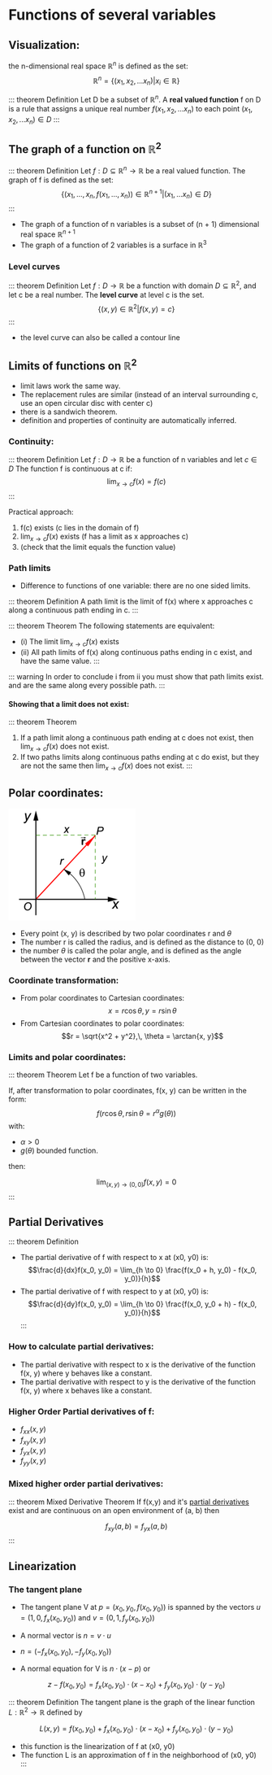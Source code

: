 # Functions of several variables

## Visualization:
the n-dimensional real space $\mathbb{R}^n$ is defined as the set:
$$\mathbb{R}^n = \{(x_1, x_2, ... x_n)| x_i \in \mathbb{R}\}$$

::: theorem Definition
Let D be a subset of $\mathbb{R}^n$. A **real valued function** f on D is a rule that assigns a unique real number $f(x_1, x_2, ... x_n)$ to each point $(x_1, x_2, ... x_n) \in D$
:::

## The graph of a function on $\mathbb{R}^2$

::: theorem Definition
Let $f: D \subseteq \mathbb{R}^n \to \mathbb{R}$ be a real valued function.
The graph of f is defined as the set:
$$\{(x_1, ..., x_n, f(x_1, ..., x_n)) \in \mathbb{R}^{n+1} | (x_1, ... x_n) \in D\}$$
:::

+ The graph of a function of n variables is a subset of (n + 1) dimensional real space $\mathbb{R}^{n+1}$
+ The graph of a function of 2 variables is a surface in $\mathbb{R}^3$

### Level curves

::: theorem Definition
Let $f: D \to \mathbb{R}$ be a function with domain $D \subseteq \mathbb{R}^2$, and let c be a real number. The **level curve** at level c is the set.
$$\{(x,y) \in \mathbb{R}^2 | f(x, y) = c\}$$
:::

+ the level curve can also be called a contour line

## Limits of functions on $\mathbb{R}^2$
+ limit laws work the same way.
+ The replacement rules are similar (instead of an interval surrounding c, use an open circular disc with center c)
+ there is a sandwich theorem.
+ definition and properties of continuity are automatically inferred.

### Continuity:
::: theorem Definition
Let $f: D \to \mathbb{R}$ be a function of n variables and let $c \in D$
The function f is continuous at c if:
$$\lim_{x \to c} f(x) = f(c)$$
:::

Practical approach:
1. f(c) exists (c lies in the domain of f)
2. $\lim_{x \to c} f(x)$ exists (f has a limit as x approaches c)
3. (check that the limit equals the function value)

### Path limits
+ Difference to functions of one variable: there are no one sided limits.

::: theorem Definition
A path limit is the limit of f(x) where x approaches c along a
continuous path ending in c.
:::

::: theorem Theorem
The following statements are equivalent:
+ (i) The limit $\lim_{x \to c} f(x)$ exists
+ (ii) All path limits of f(x) along continuous paths ending in c exist, and have the same value.
:::

::: warning
In order to conclude i from ii you must show that path limits exist.
and are the same along every possible path.
:::

#### Showing that a limit does not exist:
::: theorem Theorem
1. If a path limit along a continuous path ending at c does not exist, then $\lim_{x \to c}f(x)$ does not exist.
2. If two paths limits along continuous paths ending at c do exist, but they are not the same then $\lim_{x \to c}f(x)$ does not exist.
:::


## Polar coordinates:
<img src="./polar.png" />

+ Every point (x, y) is described by two polar coordinates r and $\theta$
+ The number r is called the radius, and is defined as the distance to (0, 0)
+ the number $\theta$ is called the polar angle, and is defined as the angle between the vector **r** and the positive x-axis.

### Coordinate transformation:
+ From polar coordinates to Cartesian coordinates:
$$x = r \cos \theta,\, y = r \sin \theta$$
+ From Cartesian coordinates to polar coordinates:
$$r = \sqrt{x^2 + y^2},\, \theta = \arctan{x, y}$$

### Limits and polar coordinates:
::: theorem Theorem
Let f be a function of two variables.

If, after transformation to
polar coordinates, f(x, y) can be written in the form:
$$f(r\cos{\theta}, r\sin{\theta} = r^{\alpha}g(\theta))$$
with:
+ $\alpha \gt 0$
+ $g(\theta)$ bounded function.

then:

$$\lim_{(x,y) \to (0,0)} f(x, y) = 0$$
:::

## Partial Derivatives

::: theorem Definition
+ The partial derivative of f with respect to x at (x0, y0) is:
$$\frac{d}{dx}f(x_0, y_0) = \lim_{h \to 0} \frac{f(x_0 + h, y_0) - f(x_0, y_0)}{h}$$
+ The partial derivative of f with respect to y at (x0, y0) is:
$$\frac{d}{dy}f(x_0, y_0) = \lim_{h \to 0} \frac{f(x_0, y_0 + h) - f(x_0, y_0)}{h}$$
:::


### How to calculate partial derivatives:
+ The partial derivative with respect to x is the derivative of the function f(x, y) where y behaves like a constant.
+ The partial derivative with respect to y is the derivative of the function f(x, y) where x behaves like a constant.

### Higher Order Partial derivatives of f:
+ $f_{xx}(x,y)$
+ $f_{xy}(x,y)$
+ $f_{yx}(x,y)$
+ $f_{yy}(x,y)$

### Mixed higher order partial derivatives:
::: theorem Mixed Derivative Theorem
If f(x,y) and it's [partial derivatives](#higher-order-partial-derivatives-of-f) exist and are continuous on an open environment of (a, b) then

$$f_{xy}(a,b)  = f_{yx}(a,b)$$
:::

## Linearization

### The tangent plane

+ The tangent plane V at $p = (x_0, y_0, f(x_0, y_0))$ is spanned by the vectors $u = (1, 0, f_x(x_0, y_0))$ and $v = (0, 1, f_y(x_0, y_0))$

+ A normal vector is $n = v \cdot u$
+ $n = (-f_x(x_0, y_0), -f_y(x_0, y_0))$

+ A normal equation for V is $n \cdot (x - p)$ or

$$z - f(x_0, y_0) = f_x(x_0, y_0) \cdot (x - x_0) + f_y(x_0, y_0) \cdot (y - y_0)$$

::: theorem Definition
The tangent plane is the graph of the linear function $L: \mathbb{R}^2 \to \mathbb{R}$ defined by

$$L(x, y) = f(x_0, y_0) + f_x(x_0, y_0) \cdot (x - x_0) + f_y(x_0, y_0) \cdot (y - y_0)$$

+ this function is the linearization of f at (x0, y0)
+ The function L is an approximation of f in the neighborhood
of (x0, y0)
:::